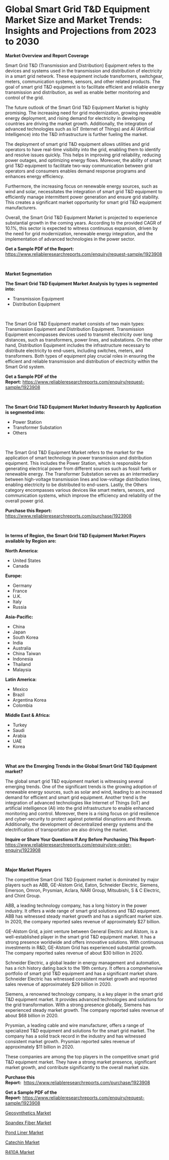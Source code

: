 <p><h1>Global Smart Grid T&D Equipment Market Size and Market Trends: Insights and Projections from 2023 to 2030</h1></p><p><strong>Market Overview and Report Coverage</strong></p>
<p><p>Smart Grid T&D (Transmission and Distribution) Equipment refers to the devices and systems used in the transmission and distribution of electricity in a smart grid network. These equipment include transformers, switchgear, meters, communication systems, sensors, and other related products. The goal of smart grid T&D equipment is to facilitate efficient and reliable energy transmission and distribution, as well as enable better monitoring and control of the grid.</p><p>The future outlook of the Smart Grid T&D Equipment Market is highly promising. The increasing need for grid modernization, growing renewable energy deployment, and rising demand for electricity in developing countries are driving the market growth. Additionally, the integration of advanced technologies such as IoT (Internet of Things) and AI (Artificial Intelligence) into the T&D infrastructure is further fueling the market.</p><p>The deployment of smart grid T&D equipment allows utilities and grid operators to have real-time visibility into the grid, enabling them to identify and resolve issues quickly. This helps in improving grid reliability, reducing power outages, and optimizing energy flows. Moreover, the ability of smart grid T&D equipment to facilitate two-way communication between grid operators and consumers enables demand response programs and enhances energy efficiency.</p><p>Furthermore, the increasing focus on renewable energy sources, such as wind and solar, necessitates the integration of smart grid T&D equipment to efficiently manage intermittent power generation and ensure grid stability. This creates a significant market opportunity for smart grid T&D equipment manufacturers.</p><p>Overall, the Smart Grid T&D Equipment Market is projected to experience substantial growth in the coming years. According to the provided CAGR of 10.1%, this sector is expected to witness continuous expansion, driven by the need for grid modernization, renewable energy integration, and the implementation of advanced technologies in the power sector.</p></p>
<p><strong>Get a Sample PDF of the Report:</strong> <a href="https://www.reliableresearchreports.com/enquiry/request-sample/1923908">https://www.reliableresearchreports.com/enquiry/request-sample/1923908</a></p>
<p>&nbsp;</p>
<p><strong>Market Segmentation</strong></p>
<p><strong>The Smart Grid T&D Equipment Market Analysis by types is segmented into:</strong></p>
<p><ul><li>Transmission Equipment</li><li>Distribution Equipment</li></ul></p>
<p>&nbsp;</p>
<p><p>The Smart Grid T&D Equipment market consists of two main types: Transmission Equipment and Distribution Equipment. Transmission Equipment encompasses devices used to transmit electricity over long distances, such as transformers, power lines, and substations. On the other hand, Distribution Equipment includes the infrastructure necessary to distribute electricity to end-users, including switches, meters, and transformers. Both types of equipment play crucial roles in ensuring the efficient and reliable transmission and distribution of electricity within the Smart Grid system.</p></p>
<p><strong>Get a Sample PDF of the Report:</strong>&nbsp;<a href="https://www.reliableresearchreports.com/enquiry/request-sample/1923908">https://www.reliableresearchreports.com/enquiry/request-sample/1923908</a></p>
<p>&nbsp;</p>
<p><strong>The Smart Grid T&D Equipment Market Industry Research by Application is segmented into:</strong></p>
<p><ul><li>Power Station</li><li>Transformer Substation</li><li>Others</li></ul></p>
<p>&nbsp;</p>
<p><p>The Smart Grid T&D Equipment Market refers to the market for the application of smart technology in power transmission and distribution equipment. This includes the Power Station, which is responsible for generating electrical power from different sources such as fossil fuels or renewable energy. The Transformer Substation serves as an intermediary between high-voltage transmission lines and low-voltage distribution lines, enabling electricity to be distributed to end-users. Lastly, the Others category encompasses various devices like smart meters, sensors, and communication systems, which improve the efficiency and reliability of the overall power grid.</p></p>
<p><strong>Purchase this Report:</strong>&nbsp; <a href="https://www.reliableresearchreports.com/purchase/1923908">https://www.reliableresearchreports.com/purchase/1923908</a></p>
<p>&nbsp;</p>
<p><strong>In terms of Region, the Smart Grid T&D Equipment Market Players available by Region are:</strong></p>
<p>
    <p> <strong> North America: </strong>
        <ul>
            <li>United States</li>
            <li>Canada</li>
        </ul>
        </p> 
    <p> <strong> Europe: </strong>
        <ul>
            <li>Germany</li>
            <li>France</li>
            <li>U.K.</li>
            <li>Italy</li>
            <li>Russia</li>
        </ul>
        </p> 
    <p> <strong> Asia-Pacific: </strong>
        <ul>
            <li>China</li>
            <li>Japan</li>
            <li>South Korea</li>
            <li>India</li>
            <li>Australia</li>
            <li>China Taiwan</li>
            <li>Indonesia</li>
            <li>Thailand</li>
            <li>Malaysia</li>
        </ul>
        </p> 
    <p> <strong> Latin America: </strong>
        <ul>
            <li>Mexico</li>
            <li>Brazil</li>
            <li>Argentina Korea</li>
            <li>Colombia</li>
        </ul>
        </p> 
    <p> <strong> Middle East & Africa: </strong>
        <ul>
            <li>Turkey</li>
            <li>Saudi</li>
            <li>Arabia</li>
            <li>UAE</li>
            <li>Korea</li>
        </ul>
    </p>
    </p>
<p>&nbsp;</p>
<p><strong>What are the Emerging Trends in the Global Smart Grid T&D Equipment market?</strong></p>
<p><p>The global smart grid T&D equipment market is witnessing several emerging trends. One of the significant trends is the growing adoption of renewable energy sources, such as solar and wind, leading to an increased demand for efficient and smart grid equipment. Another trend is the integration of advanced technologies like Internet of Things (IoT) and artificial intelligence (AI) into the grid infrastructure to enable enhanced monitoring and control. Moreover, there is a rising focus on grid resilience and cyber-security to protect against potential disruptions and threats. Additionally, the development of decentralized energy systems and the electrification of transportation are also driving the market.</p></p>
<p><strong>Inquire or Share Your Questions If Any Before Purchasing This Report</strong>- <a href="https://www.reliableresearchreports.com/enquiry/pre-order-enquiry/1923908">https://www.reliableresearchreports.com/enquiry/pre-order-enquiry/1923908</a></p>
<p>&nbsp;</p>
<p><strong>Major Market Players</strong></p>
<p><p>The competitive Smart Grid T&D Equipment market is dominated by major players such as ABB, GE-Alstom Grid, Eaton, Schneider Electric, Siemens, Emerson, Omron, Prysmian, Aclara, NARI Group, Mitsubishi, S & C Electric, and Chint Group.</p><p>ABB, a leading technology company, has a long history in the power industry. It offers a wide range of smart grid solutions and T&D equipment. ABB has witnessed steady market growth and has a significant market size. In 2020, the company reported sales revenue of approximately $27 billion.</p><p>GE-Alstom Grid, a joint venture between General Electric and Alstom, is a well-established player in the smart grid T&D equipment market. It has a strong presence worldwide and offers innovative solutions. With continuous investments in R&D, GE-Alstom Grid has experienced substantial growth. The company reported sales revenue of about $30 billion in 2020.</p><p>Schneider Electric, a global leader in energy management and automation, has a rich history dating back to the 19th century. It offers a comprehensive portfolio of smart grid T&D equipment and has a significant market share. Schneider Electric has witnessed consistent market growth and reported sales revenue of approximately $29 billion in 2020.</p><p>Siemens, a renowned technology company, is a key player in the smart grid T&D equipment market. It provides advanced technologies and solutions for the grid transformation. With a strong presence globally, Siemens has experienced steady market growth. The company reported sales revenue of about $68 billion in 2020.</p><p>Prysmian, a leading cable and wire manufacturer, offers a range of specialized T&D equipment and solutions for the smart grid market. The company has a solid track record in the industry and has witnessed consistent market growth. Prysmian reported sales revenue of approximately $11 billion in 2020.</p><p>These companies are among the top players in the competitive smart grid T&D equipment market. They have a strong market presence, significant market growth, and contribute significantly to the overall market size.</p></p>
<p><strong>Purchase this Report:</strong>&nbsp;&nbsp;<a href="https://www.reliableresearchreports.com/purchase/1923908">https://www.reliableresearchreports.com/purchase/1923908</a></p>
<p></p>
<p><strong>Get a Sample PDF of the Report:</strong>&nbsp;<a href="https://www.reliableresearchreports.com/enquiry/request-sample/1923908">https://www.reliableresearchreports.com/enquiry/request-sample/1923908</a></p>
<p><p><a href="https://medium.com/@stephenarmstrong52/geosynthetics-market-insights-into-market-cagr-market-trends-and-growth-strategies-f30bfe85a5d0">Geosynthetics Market</a></p><p><a href="https://medium.com/@nicholasgarcia1914/spandex-fiber-market-size-market-outlook-and-market-forecast-2023-to-2030-c990c718c971">Spandex Fiber Market</a></p><p><a href="https://medium.com/@stephenstevens11/pond-liner-market-insights-into-market-cagr-market-trends-and-growth-strategies-3da8361c1e7c">Pond Liner Market</a></p><p><a href="https://medium.com/@henrywheeler53/catechin-market-comprehensive-assessment-by-type-application-and-geography-58bb62faccfb">Catechin Market</a></p><p><a href="https://medium.com/@juansmith1961/r410a-market-comprehensive-assessment-by-type-application-and-geography-03d7b97719a6">R410A Market</a></p></p>